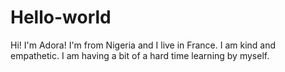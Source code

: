 # Hello-world

Hi! I'm Adora!
I'm from Nigeria and I live in France. I am kind and empathetic. I am having a bit of a hard time learning by myself. 
